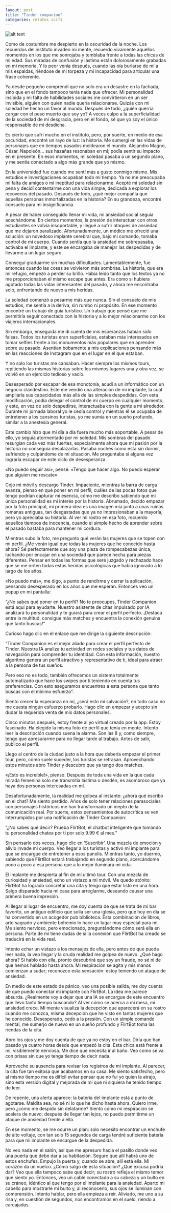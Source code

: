 ```yaml
---
layout: post
title: "Tinder companion"
categories: relatos scifi
---
```


![alt text](/assets/images/tinder.png)

Como de costumbre me despierto en la oscuridad de la noche. Los recuerdos del instituto invaden mi mente, recuerdo vivamente aquellos momentos en los que me sonrojaba y temblaba frente a todas las chicas de mi edad. Sus miradas de confusión y lástima están dolorosamente grabadas en mi memoria. Y lo peor venía después, cuando las oía burlarse de mí a mis espaldas, riéndose de mi torpeza y mi incapacidad para articular una frase coherente.

Ya desde pequeño comprendí que no solo era un desastre en la fachada, sino que en el fondo tampoco tenía nada que ofrecer. Mi personalidad insípida y mi falta de habilidades sociales me convirtieron en un ser invisible, alguien con quien nadie quería relacionarse. Quizás con mi soledad he hecho un favor al mundo. Después de todo, ¿quién querría cargar con el peso muerto que soy yo? A veces culpo a la superficialidad de la sociedad de mi desgracia, pero en el fondo, sé que yo soy el único responsable de mi desdicha. 

Es cierto que sufrí mucho en el instituto, pero, por suerte, en medio de esa oscuridad, encontré un rayo de luz: la historia. Me sumergí en las vidas de personajes que en tiempos pasados moldearon el mundo. Alejandro Magno, César, Napoleón… sus hazañas resonaban en mí; podía sentir su impacto en el presente. En esos momentos, mi soledad pasaba a un segundo plano, y me sentía conectado a algo más grande que yo mismo.

En la universidad fue cuando me sentí más a gusto conmigo mismo. Mis estudios e investigaciones ocupaban todo mi tiempo. Ya no me preocupaba mi falta de amigos o mi ineptitud para relacionarme. Acepté mi soledad sin pena y decidí contentarme con una vida simple, dedicada a explorar los recovecos del pasado. Después de todo, ¿qué mejor compañía que aquellas personas inmortalizadas en la historia? En su grandeza, encontré consuelo para mi insignificancia.

A pesar de haber conseguido llenar mi vida, mi ansiedad social seguía acechándome. En ciertos momentos, la presión de interactuar con otros estudiantes se volvía insoportable, y llegué a sufrir ataques de ansiedad que me dejaron paralizado. Afortunadamente, un médico me ofreció una solución: un novedoso implante cerebral que, bajo mi comando, tomaba control de mi cuerpo. Cuando sentía que la ansiedad me sobrepasaba, activaba el implante, y este se encargaba de manejar las despedidas y de llevarme a un lugar seguro.

Conseguí graduarme sin muchas dificultades. Lamentablemente, fue entonces cuando las cosas se volvieron más sombrías. La historia, que era mi refugio, empezó a perder su brillo. Había leído tanto que los textos ya no me proporcionaban el mismo escape que antes. Era como si hubiera agotado todas las vidas interesantes del pasado, y ahora me encontraba solo, enfrentando de nuevo a mis heridas.

La soledad comenzó a pesarme más que nunca. Sin el consuelo de mis estudios, me sentía a la deriva, sin rumbo ni propósito. En ese momento encontré un trabajo de guía turístico. Un trabajo que pensé que me permitiría seguir conectado con la historia y a lo mejor relacionarme con los viajeros internacionales.

Sin embargo, enseguida me di cuenta de mis esperanzas habían sido falsas. Todos los turistas eran superficiales, estaban más interesados en tomar selfies frente a los monumentos más populares que en aprender sobre su pasado. Asentían bobamente a mis explicaciones pensando más en las reacciones de Instagram que en el lugar en el que estaban.

Y no solo los turistas me cansaban. Hacer siempre los mismos tours, repitiendo las mismas historias sobre los mismos lugares una y otra vez, se volvió en un ejercicio tedioso y vacío.

Desesperado por escapar de esa monotonía, acudí a un informático con un negocio clandestino. Este me vendió una alteración de mi implante, la cual ampliaría sus capacidades más allá de las simples despedidas. Con esta modificación, podía delegar el control de mi cuerpo en cualquier momento, y este, en vez de solo despedirse, interactuaba con la gente a mi alrededor. Durante mi jornada laboral yo le cedía control y mientras él se ocupaba de entretener a los cansinos turistas, yo me sumía en un sueño profundo, similar a la anestesia general.

Este cambio hizo que mi día a día fuera mucho más soportable. A pesar de ello, yo seguía atormentado por mi soledad. Mis sombras del pasado resurgían cada vez más fuertes, especialmente ahora que mi pasión por la historia no conseguía desplazarlas. Pasaba noches como esta sin dormir, sufriendo y culpándome de mi situación. Me preguntaba si alguna vez lograría escapar de este ciclo de desesperanza.

«No puedo seguir así», pensé. «Tengo que hacer algo. No puedo esperar que alguien me rescate»

Cojo mi móvil y descargo Tinder. Impaciente, mientras la barra de carga avanza, pienso en qué poner en mi perfil, cuáles de las pocas fotos que tengo podrían capturar mi esencia, cómo me describo sabiendo que mi única personalidad es mi interés por la historia. Abrumado, decido empezar por la foto principal, mi primera idea es una imagen mía junto a unas ruinas romanas antiguas, tan desgastadas que ya no impresionaban a la mayoría, pero yo apreciaba su historia. Al ver mi rostro en esa foto, recuerdo aquellos tiempos de inocencia, cuando el simple hecho de aprender sobre el pasado bastaba para mantener mi cordura. 

Mientras subo la foto, me pregunto qué verán las mujeres que se topen con mi perfil. ¿Me verán igual que todas las mujeres que he conocido hasta ahora? Sé perfectamente que soy una pieza de rompecabezas única, luchando por encajar en una sociedad que parece hecha para piezas diferentes. Pensar en todas las formas que seré juzgado y rechazado hace que se me irriten todas estas heridas psicológicas que había ignorado a lo largo de los años.

«No puedo más», me digo, a punto de rendirme y cerrar la aplicación, pensando desesperado en los años que me esperan. Entonces veo un popup en mi pantalla:

“¿No sabes qué poner en tu perfil? No te preocupes, Tinder Companion está aquí para ayudarte. Nuestro asistente de citas impulsado por IA analizará tu personalidad y te guiará para crear el perfil perfecto. ¡Destaca entre la multitud, consigue más matches y encuentra la conexión genuina que tanto buscas!”

Curioso hago clic en el enlace que me dirige la siguiente descripción:

“Tinder Companion es el mejor aliado para crear el perfil perfecto de Tinder. Nuestra IA analiza tu actividad en redes sociales y tus datos de navegación para comprender tu identidad. Con esta información, nuestro algoritmo genera un perfil atractivo y representativo de ti, ideal para atraer a la persona de tus sueños. 

Pero eso no es todo, también ofrecemos un sistema totalmente automatizado que hace los swipes por ti teniendo en cuenta tus preferencias. Con esto aseguramos encuentres a esta persona que tanto buscas con el mínimo esfuerzo”.

Siento crecer la esperanza en mí, ¿será esto mi salvación?, en todo caso no me cuesta ningún esfuerzo probarlo. Hago clic en empezar y acepto sin dudar la requerida venta de mis datos personales.

Cinco minutos después, estoy frente al yo virtual creado por la app. Estoy fascinado. Ha elegido la misma foto de perfil que tenía en mente. Intento leer la descripción cuando suena la alarma. Son las 8 y, como siempre, tengo que apresurarme para no llegar tarde al trabajo. Antes de salir, publico el perfil.

Llego al centro de la ciudad justo a la hora que debería empezar el primer tour, pero, como suele suceder, los turistas se retrasan. Aprovechando estos minutos abro Tinder y descubro que ya tengo dos matches.

«¡Esto es increíble!», pienso. Después de toda una vida en la que cada mirada femenina solo me transmitía lástima o desdén, es asombroso que ya haya dos personas interesadas en mí.

Desafortunadamente, la realidad me golpea al instante: ¿ahora qué escribo en el chat? Me siento perdido. Años de solo tener relaciones parasociales con personajes históricos me han transformado un inepto de la comunicación real. Por suerte, estos pensamientos de autocrítica se ven interrumpidos por una notificación de Tinder Companion:

“¿No sabes qué decir? Prueba FlirtBot, el chatbot inteligente que tomando tu personalidad chatea por ti por solo 9.99 € al mes.”

Sin pensarlo dos veces, hago clic en ‘Suscribir’. Una mezcla de emoción y alivio invade mi cuerpo. Veo llegar a los turistas y activo mi implante para que se encargue de entretener a esos panolis. Mientras tanto, yo duermo, sabiendo que FlirtBot estará trabajando en segundo plano, acercándome poco a poco a esa persona que a lo mejor iluminará mi vida.

El implante me despierta al fin de mí ultimó tour. Con una mezcla de curiosidad y ansiedad, echo un vistazo a mi móvil. Me quedo atónito: FlirtBot ha logrado concretar una cita y tengo que estar listo en una hora. Salgo disparado hacia mi casa para arreglarme, deseando causar una primera buena impresión.

Al llegar al lugar de encuentro, me doy cuenta de que se trata de mi bar favorito, un antiguo edificio que solía ser una iglesia, pero que hoy en día se ha convertido en un acogedor pub biblioteca. Esta combinación de libros, arte sagrado y ambiente bohemio lo hace un lugar muy especial para mí. Me siento nervioso, pero emocionado, preguntándome cómo será ella en persona. Parte de mí tiene dudas de si la conexión que FlirtBot ha creado se traducirá en la vida real.

Intento echar un vistazo a los mensajes de ella, pero antes de que pueda leer nada, la veo llegar y la cruda realidad me golpea de nuevo. ¿Qué hago ahora? Si hablo con ella, pronto descubrirá que soy un fraude, no sé ni de que hemos hablado hasta ahora. Mi respiración se agita y mis manos comienzan a sudar; reconozco esta sensación: estoy teniendo un ataque de ansiedad.

En medio de este estado de pánico, veo una posible salida, me doy cuenta de que puedo conectar mi implante con FlirtBot. La idea me parece absurda. ¿Realmente voy a dejar que una IA se encargue de este encuentro que llevo tanto tiempo buscando? Al ver cómo se acerca a mi mesa, mi ansiedad crece. Mi mente visualiza la decepción que aparecerá en su rostro cuando me conozca, misma decepción que he visto en tantas mujeres que he conocido. Desesperado, cedo a la presión. Con un simple comando mental, me sumerjo de nuevo en un sueño profundo y FlirtBot toma las riendas de la cita.

Abro los ojos y me doy cuenta de que ya no estoy en el bar. Diría que han pasado ya cuatro horas desde que empezó la cita. Esta chica está frente a mí, visiblemente nerviosa. Me dice que necesita ir al baño. Veo como se va con prisas sin que yo tenga tiempo de decir nada.

Aprovecho su ausencia para revisar los registros de mi implante. Al parecer, la cita fue tan exitosa que acabamos en su casa. Me siento satisfecho, pero al mismo tiempo me es difícil evitar pensar que no fui yo quien la atrajo, sino esta versión digital y mejorada de mí que ni siquiera he tenido tiempo de leer.

De repente, una alerta aparece: la batería del implante está a punto de agotarse. Maldita sea, no sé ni lo que he dicho hasta ahora. Quiero irme, pero ¿cómo me despido sin delatarme? Siento cómo mi respiración se acelera de nuevo; después de llegar tan lejos, no puedo permitirme un ataque de ansiedad frente a ella. 

En ese momento, se me ocurre un plan: solo necesito encontrar un enchufe de alto voltaje, con tan solo 15 segundos de carga tendré suficiente batería para que mi implante se encargue de la despedida.

No veo nada en el salón, así que me apresuro hacia el pasillo donde veo una puerta que debe dar a su habitación. Seguro que allí habrá uno de estos enchufes. Empujo la puerta y, cuando se abre, allí está ella. Mi corazón da un vuelco. ¿Cómo salgo de esta situación? ¿Qué excusa podría dar? Veo que ella tampoco sabe qué decir; su rostro refleja el mismo temor que siento yo. Entonces, veo un cable conectado a su cabeza y un bulto en su cráneo, idéntico al que tengo por el implante para la ansiedad. Aparto mi cabello para mostrarle mi bulto y, al reconocerlo, sus ojos se iluminan con comprensión. Intento hablar, pero ella empieza a reír. Aliviado, me uno a su risa y, en cuestión de segundos, nos encontramos en el suelo, riendo a carcajadas.

